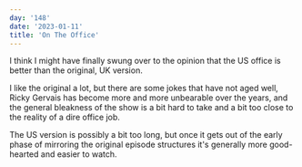 ```yaml
---
day: '148'
date: '2023-01-11'
title: 'On The Office'
---
```


I think I might have finally swung over to the opinion that the US office is better than the original, UK version.

I like the original a lot, but there are some jokes that have not aged well, Ricky Gervais has become more and more unbearable over the years, and the general bleakness of the show is a bit hard to take and a bit too close to the reality of a dire office job.

The US version is possibly a bit too long, but once it gets out of the early phase of mirroring the original episode structures it's generally more good-hearted and easier to watch.
